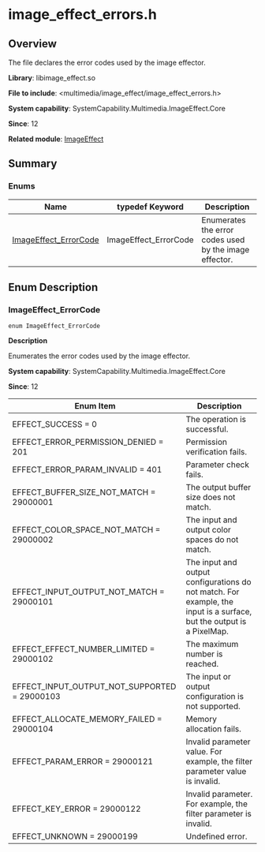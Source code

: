 # image_effect_errors.h

## Overview

The file declares the error codes used by the image effector.

**Library**: libimage_effect.so

**File to include**: <multimedia/image_effect/image_effect_errors.h>

**System capability**: SystemCapability.Multimedia.ImageEffect.Core

**Since**: 12

**Related module**: [ImageEffect](capi-imageeffect.md)

## Summary

### Enums

| Name| typedef Keyword| Description|
| -- | -- | -- |
| [ImageEffect_ErrorCode](#imageeffect_errorcode) | ImageEffect_ErrorCode | Enumerates the error codes used by the image effector.|

## Enum Description

### ImageEffect_ErrorCode

```
enum ImageEffect_ErrorCode
```

**Description**

Enumerates the error codes used by the image effector.

**System capability**: SystemCapability.Multimedia.ImageEffect.Core

**Since**: 12

| Enum Item| Description|
| -- | -- |
| EFFECT_SUCCESS = 0 | The operation is successful.|
| EFFECT_ERROR_PERMISSION_DENIED = 201 | Permission verification fails.|
| EFFECT_ERROR_PARAM_INVALID = 401 | Parameter check fails.|
| EFFECT_BUFFER_SIZE_NOT_MATCH = 29000001 | The output buffer size does not match.|
| EFFECT_COLOR_SPACE_NOT_MATCH = 29000002 | The input and output color spaces do not match.|
| EFFECT_INPUT_OUTPUT_NOT_MATCH = 29000101 | The input and output configurations do not match. For example, the input is a surface, but the output is a PixelMap.|
| EFFECT_EFFECT_NUMBER_LIMITED = 29000102 | The maximum number is reached.|
| EFFECT_INPUT_OUTPUT_NOT_SUPPORTED = 29000103 | The input or output configuration is not supported.|
| EFFECT_ALLOCATE_MEMORY_FAILED = 29000104 | Memory allocation fails.|
| EFFECT_PARAM_ERROR = 29000121 | Invalid parameter value. For example, the filter parameter value is invalid.|
| EFFECT_KEY_ERROR = 29000122 | Invalid parameter. For example, the filter parameter is invalid.|
| EFFECT_UNKNOWN = 29000199 | Undefined error.|
